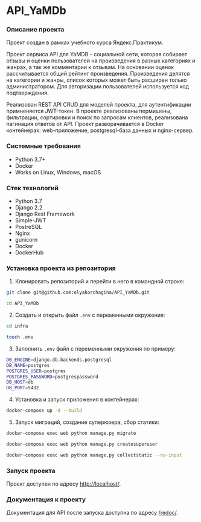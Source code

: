 # API_YaMDb

### Описание проекта

Проект создан в рамках учебного курса Яндекс.Практикум.

Проект сервиса API для YaMDB - социальной сети, которая собирает отзывы и оценки пользователей на произведения в разных категориях и жанрах, а так же комментарии к отзывам. На основании оценок рассчитывается общий рейтинг произведения. Произведения делятся на категории и жанры, список которых может быть расширен только администратором. Для авторизации пользователей используется код подтверждения.

Реализован REST API CRUD для моделей проекта, для аутентификации примненяется JWT-токен. В проекте реализованы пермишены, фильтрации, сортировки и поиск по запросам клиентов, реализована пагинация ответов от API. Проект разворачивается в Docker контейнерах: web-приложение, postgresql-база данных и nginx-сервер.

### Системные требования

* Python 3.7+
* Docker
* Works on Linux, Windows, macOS


### Стек технологий

* Python 3.7
* Django 2.2
* Django Rest Framework
* Simple-JWT
* PostreSQL
* Nginx
* gunicorn
* Docker
* DockerHub


### Установка проекта из репозитория

1. Клонировать репозиторий и перейти в него в командной строке:
```bash
git clone git@github.com:olyakorchagina/API_YaMDb.git

cd API_YaMDb
```

2. Cоздать и открыть файл ```.env``` с переменными окружения:
```bash
cd infra

touch .env
```

3. Заполнить ```.env``` файл с переменными окружения по примеру:
```bash
DB_ENGINE=django.db.backends.postgresql
DB_NAME=postgres
POSTGRES_USER=postgres
POSTGRES_PASSWORD=postgrespassword
DB_HOST=db
DB_PORT=5432
```

4. Установка и запуск приложения в контейнерах:
```bash
docker-compose up -d --build
```

5. Запуск миграций, создание суперюзера, сбор статики:
```bash
docker-compose exec web python manage.py migrate

docker-compose exec web python manage.py createsuperuser

docker-compose exec web python manage.py collectstatic --no-input
```

### Запуск проекта

Проект доступен по адресу [http://localhost/](http://localhost/).

### Документация к проекту

Документация для API после запуска доступна по адресу [/redoc/](http://localhost/redov/).
